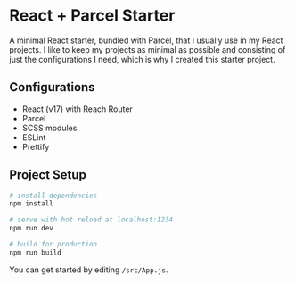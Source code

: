 # React + Parcel Starter

A minimal React starter, bundled with Parcel, that I usually use in my React projects. I like to keep my projects as minimal as possible and consisting of just the configurations I need, which is why I created this starter project.

## Configurations

- React (v17) with Reach Router
- Parcel
- SCSS modules
- ESLint
- Prettify

## Project Setup

```bash
# install dependencies
npm install

# serve with hot reload at localhost:1234
npm run dev

# build for production
npm run build
```

You can get started by editing `/src/App.js`.